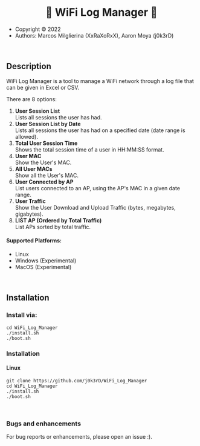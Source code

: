 <h1 align="center">🔧 WiFi Log Manager 🔧</h1>

- Copyright ©️ 2022
- Authors: Marcos Milglierina (XxRaXoRxX),
           Aaron Moya (j0k3rD)
<br>
           
<h2>Description</h2>
<p>WiFi Log Manager is a tool to manage a WiFi network through a log file that can be given in Excel or CSV.</p>

There are 8 options:
1. **User Session List**
<br>Lists all sessions the user has had.
2. **User Session List by Date**
<br>Lists all sessions the user has had on a specified date (date range is allowed).
3. **Total User Session Time**
<br>Shows the total session time of a user in HH:MM:SS format.
4. **User MAC**
<br>Show the User's MAC.
5. **All User MACs**
<br>Show all the User's MAC.
6. **User Connected by AP**
<br>List users connected to an AP, using the AP's MAC in a given date range.
7. **User Traffic**
<br>Show the User Download and Upload Traffic (bytes, megabytes, gigabytes).
8. **LIST AP (Ordered by Total Traffic)**
<br>List APs sorted by total traffic.

<h4>Supported Platforms:</h4>

- Linux
- Windows (Experimental)
- MacOS (Experimental)

<br>

<h2>Installation</h2>
<h3>Install via:</h3>

```
cd WiFi_Log_Manager
./install.sh
./boot.sh
```

<h3>Installation</h3>
<h4>Linux</h4>

```
git clone https://github.com/j0k3rD/WiFi_Log_Manager 
cd WiFi_Log_Manager
./install.sh
./boot.sh
```
<br>
<h3>Bugs and enhancements</h3>
For bug reports or enhancements, please open an issue :).

